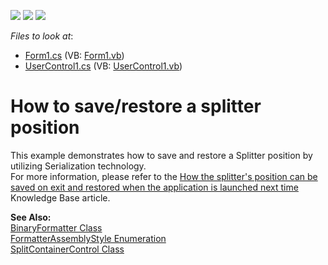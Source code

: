 <!-- default badges list -->
![](https://img.shields.io/endpoint?url=https://codecentral.devexpress.com/api/v1/VersionRange/128622208/10.1.6%2B)
[![](https://img.shields.io/badge/Open_in_DevExpress_Support_Center-FF7200?style=flat-square&logo=DevExpress&logoColor=white)](https://supportcenter.devexpress.com/ticket/details/E594)
[![](https://img.shields.io/badge/📖_How_to_use_DevExpress_Examples-e9f6fc?style=flat-square)](https://docs.devexpress.com/GeneralInformation/403183)
<!-- default badges end -->
<!-- default file list -->
*Files to look at*:

* [Form1.cs](./CS/Form1.cs) (VB: [Form1.vb](./VB/Form1.vb))
* [UserControl1.cs](./CS/UserControl1.cs) (VB: [UserControl1.vb](./VB/UserControl1.vb))
<!-- default file list end -->
# How to save/restore a splitter position


<p>This example demonstrates how to save and restore a Splitter position by utilizing Serialization technology.<br />
For more information, please refer to the <a href="https://www.devexpress.com/Support/Center/p/A2860">How the splitter's position can be saved on exit and restored when the application is launched next time</a> Knowledge Base article.</p><p><strong>See Also:</strong><br />
<a href="http://msdn.microsoft.com/en-us/library/system.runtime.serialization.formatters.binary.binaryformatter(VS.80).aspx">BinaryFormatter Class</a><br />
<a href="http://msdn.microsoft.com/en-us/library/system.runtime.serialization.formatters.formatterassemblystyle(VS.80).aspx">FormatterAssemblyStyle Enumeration</a><br />
<a href="http://documentation.devexpress.com/#WindowsForms/clsDevExpressXtraEditorsSplitContainerControltopic">SplitContainerControl Class</a></p>

<br/>


